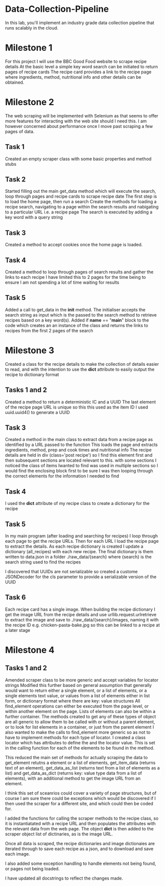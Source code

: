 # Data-Collection-Pipeline
In this lab, you'll implement an industry grade data collection pipeline that runs scalably in the cloud.
# Milestone 1
For this project I will use the BBC Good Food website to scrape recipe details
At the basic level a simple key word search can be initiated to return pages of recipe cards
The recipe card provides a link to the recipe page where ingredients, method, nutritional info and other details can be obtained.

# Milestone 2
The web scraping will be implemented with Selenium as that seems to offer more features for interacting with the web site should I need this. I am however concerned about performance once I move past scraping a few pages of data.
## Task 1
Created an empty scraper class with some basic properties and method stubs
## Task 2
Started filling out the main get_data method which will execute the search, loop through pages and recipe cards to scrape recipe date
The first step is to load the home page, then run a search
Create the methods for loading a recipe search, navigating to a page within the search results and nabigating to a particular URL i.e. a recipe page
The search is executed by adding a key word with a query string
## Task 3
Created a method to accept cookies once the home page is loaded.
## Task 4 
Created a method to loop through pages of search results and gather the links to each recipe
I have limited this to 2 pages for the time being to ensure I am not spending a lot of time waiting for results
## Task 5
Added a call to get_data in the __init__ method.  The initialiser accepts the search string as input which is the passed to the search method to retrieve recipes based on a key word(s).
Added if __name__ == "__main__" block to the code which creates an an instance of the class and returns the links to recipes from the first 2 pages of the search

# Milestone 3
Created a class for the recipe details to make the collection of details easier to read, and with the intention to use the __dict__ attribute to easily output the recipe to dictionary format
## Tasks 1 and 2
Created a method to return a deterministic IC and a UUID
The last element of the recipe page URL is unique so this this used as the item ID
I used uuid.uuid4() to generate a UUID

## Task 3
Created a method in the main class to extract data from a recipe page as identified by a URL passed to the function
This loads the page and extracts ingredients, method, prep and cook times and nutritional info
The recipe details are held in div (class='post recipe') so I find this element first and then subsequent sections are located relevant to this.  with some sections I noticed the class of items Iwanted to find was used in multiple sections so I would find the enclosing block first to be sure I was then looping through the correct elements for the information I needed to find

## Task 4
I used the __dict__ attribute of my recipe class to create a dictionary for the recipe

## Task 5
In my main program (after loading and searching for recipes) I loop through each page to get the recipe URLs.  Then for each URL I load the recipe page to extract the details.  As each recipe dictionary is created I update a dictionary (all_recipes) with each new recipe.  The final dictionary is them written to data.json in a folder ./raw_data/{search} where {search} is the search string used to find the recipes

I discovered that UUIDs are not serializable so created a custome JSONDecoder for the cls parameter to provide a serializable version of the UUID

## Task 6
Each recipe card has a single image.  When building the recipe dictionary I get the image URL from the recipe details and use urllib.request.urlretrieve to extract the image and save to ./raw_data/{search}/images, naming it with the recipe ID e.g. chicken-pasta-bake.jpg so this can be linked to a recipe at a later stage

# Milestone 4

## Tasks 1 and 2
Amended scraper class to be more generic and accept variables for locator strings
Modified this further based on general assumption that generally would want to return either a single element, or a list of elements, or a single elements text value, or values from a list of elements either in list form, or dictionary format where there are key: value structures
All find_element operations can either be executed from the page level, or within another element on the page. Lists of elements can also be within a further container.
The methods created to get any of these types of object are all generic to allow them to be called with or without a parent element, or to look for list elements in a container, or just from the parent element
I also wanted to make the calls to find_element more generic so as not to have to implement methods for each type of locator.  I created a class locator which has attributes to define the and the locator value.  This is set in the calling function for each of the elements to be found in the method.

This reduced the main set of methods for actually scraping the data to get_element retutns a element or a list of elements, get_item_data (returns text of an element), get_data_as_list (returns text from a list of elements as a list) and get_data_as_dict (returns key: value type data from a list of elements), with an additional method to get the image URL from an <img> element.

I think this set of sceanrios could cover a variety of page structures, but of course I am sure there could be exceptions which would be discovered if I then used the scraper for a different site, and which could then be coded for.

I added the functions for calling the scraper methods to the recipe class, so it is instantiatated with a recipe URL and then populates the attributes with the relevant data from the web page.  The object __dict__ is then added to the scraper object list of dictinaries, as is the image URL.

Once all data is scraped, the recipe dictionaries and image dictionaies are iterated through to save each recipe as a json, and to download and save each image.

I also added some exception handling to handle elements not being found, or pages not being loaded.

I have updated all docstrings to reflect the changes made.




